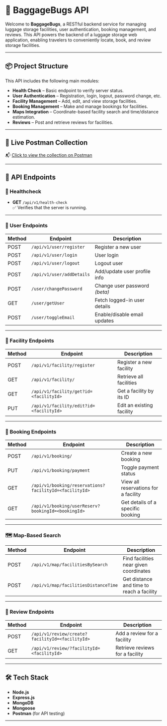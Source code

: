 # 🧳 BaggageBugs API

Welcome to **BaggageBugs**, a RESTful backend service for managing luggage storage facilities, user authentication, booking management, and reviews. This API powers the backend of a luggage storage web application, enabling travelers to conveniently locate, book, and review storage facilities.

---

## 📦 Project Structure

This API includes the following main modules:

- **Health Check** – Basic endpoint to verify server status.
- **User Authentication** – Registration, login, logout, password change, etc.
- **Facility Management** – Add, edit, and view storage facilities.
- **Booking Management** – Make and manage bookings for facilities.
- **Maps Integration** – Coordinate-based facility search and time/distance estimation.
- **Reviews** – Post and retrieve reviews for facilities.

---

## 🔗 Live Postman Collection

📬 [Click to view the collection on Postman](https://thegradients.postman.co/workspace/BaggageBugs~376a3700-51d4-482e-9695-388df6a94eaf/collection/30950924-4530404c-7556-4dd3-b3a9-6c19b9b74ab6?action=share&source=collection_link&creator=32315199)

---

## 📑 API Endpoints

### 🧪 Healthcheck

- **GET** `/api/v1/health-check`  
  ✅ Verifies that the server is running.

---

### 👤 User Endpoints

| Method | Endpoint                          | Description                  |
|--------|-----------------------------------|------------------------------|
| POST   | `/api/v1/user/register`           | Register a new user         |
| POST   | `/api/v1/user/login`              | User login                   |
| POST   | `/api/v1/user/logout`             | Logout user                  |
| POST   | `/api/v1/user/addDetails`         | Add/update user profile info |
| POST   | `/user/changePassword`            | Change user password *(beta)*|
| GET    | `/user/getUser`                   | Fetch logged-in user details |
| POST   | `/user/toggleEmail`               | Enable/disable email updates |

---

### 🏢 Facility Endpoints

| Method | Endpoint                              | Description                         |
|--------|---------------------------------------|-------------------------------------|
| POST   | `/api/v1/facility/register`           | Register a new facility             |
| GET    | `/api/v1/facility/`                   | Retrieve all facilities             |
| GET    | `/api/v1/facility/get?id=<facilityId>`| Get a facility by its ID            |
| PUT    | `/api/v1/facility/edit?id=<facilityId>`| Edit an existing facility           |

---

### 📅 Booking Endpoints

| Method | Endpoint                                                 | Description                        |
|--------|----------------------------------------------------------|------------------------------------|
| POST   | `/api/v1/booking/`                                       | Create a new booking               |
| PUT    | `/api/v1/booking/payment`                                | Toggle payment status              |
| GET    | `/api/v1/booking/reservations?facilityId=<facilityId>`   | View all reservations for a facility |
| GET    | `/api/v1/booking/userReserv?bookingId=<bookingId>`       | Get details of a specific booking  |

---

### 🗺️ Map-Based Search

| Method | Endpoint                                      | Description                                  |
|--------|-----------------------------------------------|----------------------------------------------|
| POST   | `/api/v1/map/facilitiesBySearch`              | Find facilities near given coordinates       |
| POST   | `/api/v1/map/facilitiesDistanceTime`          | Get distance and time to reach a facility    |

---

### 🌟 Review Endpoints

| Method | Endpoint                                                   | Description                       |
|--------|------------------------------------------------------------|-----------------------------------|
| POST   | `/api/v1/review/create?facilityId=<facilityId>`           | Add a review for a facility       |
| GET    | `/api/v1/review/?facilityId=<facilityId>`                 | Retrieve reviews for a facility   |

---

## 🛠️ Tech Stack

- **Node.js**
- **Express.js**
- **MongoDB**
- **Mongoose**
- **Postman** (for API testing)

---
